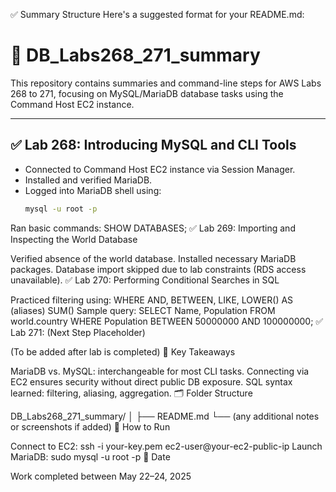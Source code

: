✅ Summary Structure
Here's a suggested format for your README.md:

# 📘 DB_Labs268_271_summary

This repository contains summaries and command-line steps for AWS Labs 268 to 271, focusing on MySQL/MariaDB database tasks using the Command Host EC2 instance.

---

## ✅ Lab 268: Introducing MySQL and CLI Tools

- Connected to Command Host EC2 instance via Session Manager.
- Installed and verified MariaDB.
- Logged into MariaDB shell using:
  ```bash
  mysql -u root -p
Ran basic commands:
SHOW DATABASES;
✅ Lab 269: Importing and Inspecting the World Database

Verified absence of the world database.
Installed necessary MariaDB packages.
Database import skipped due to lab constraints (RDS access unavailable).
✅ Lab 270: Performing Conditional Searches in SQL

Practiced filtering using:
WHERE
AND, BETWEEN, LIKE, LOWER()
AS (aliases)
SUM()
Sample query:
SELECT Name, Population 
FROM world.country 
WHERE Population BETWEEN 50000000 AND 100000000;
✅ Lab 271: (Next Step Placeholder)

(To be added after lab is completed)
🧠 Key Takeaways

MariaDB vs. MySQL: interchangeable for most CLI tasks.
Connecting via EC2 ensures security without direct public DB exposure.
SQL syntax learned: filtering, aliasing, aggregation.
🗂️ Folder Structure

DB_Labs268_271_summary/
│
├── README.md
└── (any additional notes or screenshots if added)
🚀 How to Run

Connect to EC2:
ssh -i your-key.pem ec2-user@your-ec2-public-ip
Launch MariaDB:
sudo mysql -u root -p
📅 Date

Work completed between May 22–24, 2025
